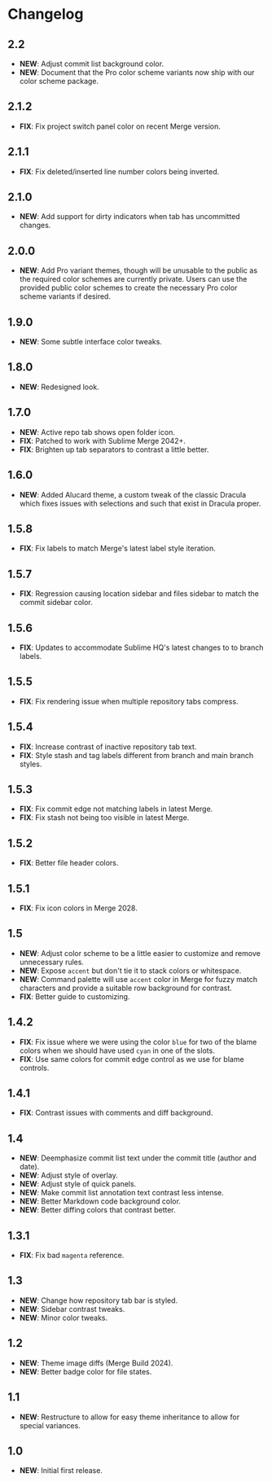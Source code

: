 # Changelog

## 2.2

- **NEW**: Adjust commit list background color.
- **NEW**: Document that the Pro color scheme variants now ship with our color scheme package.

## 2.1.2

- **FIX**: Fix project switch panel color on recent Merge version.

## 2.1.1

- **FIX**: Fix deleted/inserted line number colors being inverted.

## 2.1.0

- **NEW**: Add support for dirty indicators when tab has uncommitted changes.

## 2.0.0

- **NEW**: Add Pro variant themes, though will be unusable to the public as the required color schemes are currently
  private. Users can use the provided public color schemes to create the necessary Pro color scheme variants if desired.

## 1.9.0

- **NEW**: Some subtle interface color tweaks.

## 1.8.0

- **NEW**: Redesigned look.

## 1.7.0

- **NEW**: Active repo tab shows open folder icon.
- **FIX**: Patched to work with Sublime Merge 2042+.
- **FIX**: Brighten up tab separators to contrast a little better.

## 1.6.0

- **NEW**: Added Alucard theme, a custom tweak of the classic Dracula which fixes issues with selections and such that
  exist in Dracula proper.

## 1.5.8

- **FIX**: Fix labels to match Merge's latest label style iteration.

## 1.5.7

- **FIX**: Regression causing location sidebar and files sidebar to match the commit sidebar color.

## 1.5.6

- **FIX**: Updates to accommodate Sublime HQ's latest changes to to branch labels.

## 1.5.5

- **FIX**: Fix rendering issue when multiple repository tabs compress.

## 1.5.4

- **FIX**: Increase contrast of inactive repository tab text.
- **FIX**: Style stash and tag labels different from branch and main branch styles.

## 1.5.3

- **FIX**: Fix commit edge not matching labels in latest Merge.
- **FIX**: Fix stash not being too visible in latest Merge.

## 1.5.2

- **FIX**: Better file header colors.

## 1.5.1

- **FIX**: Fix icon colors in Merge 2028.

## 1.5

- **NEW**: Adjust color scheme to be a little easier to customize and remove unnecessary rules.
- **NEW**: Expose `accent` but don't tie it to stack colors or whitespace.
- **NEW**: Command palette will use `accent` color in Merge for fuzzy match characters and provide a suitable row
  background for contrast.
- **FIX**: Better guide to customizing.

## 1.4.2

- **FIX**: Fix issue where we were using the color `blue` for two of the blame colors when we should have used `cyan` in
  one of the slots.
- **FIX**: Use same colors for commit edge control as we use for blame controls.

## 1.4.1

- **FIX**: Contrast issues with comments and diff background.

## 1.4

- **NEW**: Deemphasize commit list text under the commit title (author and date).
- **NEW**: Adjust style of overlay.
- **NEW**: Adjust style of quick panels.
- **NEW**: Make commit list annotation text contrast less intense.
- **NEW**: Better Markdown code background color.
- **NEW**: Better diffing colors that contrast better.

## 1.3.1

- **FIX**: Fix bad `magenta` reference.

## 1.3

- **NEW**: Change how repository tab bar is styled.
- **NEW**: Sidebar contrast tweaks.
- **NEW**: Minor color tweaks.

## 1.2

- **NEW**: Theme image diffs (Merge Build 2024).
- **NEW**: Better badge color for file states.

## 1.1

- **NEW**: Restructure to allow for easy theme inheritance to allow for special variances.

## 1.0

- **NEW**: Initial first release.
